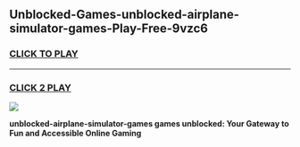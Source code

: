 
## Unblocked-Games-unblocked-airplane-simulator-games-Play-Free-9vzc6
<h3>
<a href="https://premium76.site?title=unblocked-airplane-simulator-games&ref=17A">CLICK TO PLAY</a></h3>
<hr>

<h3>
<a href="https://premium76.site?title=unblocked-airplane-simulator-games&ref=17A">CLICK 2 PLAY</a>
  
</h3>

<a href="https://premium76.site?title=unblocked-airplane-simulator-games&ref=17A"><img src="https://clearcache.store/games.png"></a>


**unblocked-airplane-simulator-games games unblocked: Your Gateway to Fun and Accessible Online Gaming**
